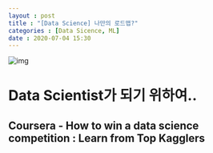 ```yaml
---
layout : post
title : "[Data Science] 나만의 로드맵?"
categories : [Data Sicence, ML]
date : 2020-07-04 15:30
---
```



![img](https://images.unsplash.com/photo-1527474305487-b87b222841cc?ixlib=rb-1.2.1&ixid=eyJhcHBfaWQiOjEyMDd9&auto=format&fit=crop&w=1867&q=80)

# Data Scientist가 되기 위하여..



## Coursera - How to win a data science competition : Learn from Top Kagglers

